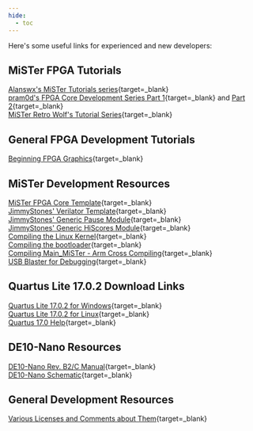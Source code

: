 ```yaml
---
hide:
  - toc
---
```


Here's some useful links for experienced and new developers:

## MiSTer FPGA Tutorials
[Alanswx's MiSTer Tutorials series](https://github.com/alanswx/Tutorials_MiSTer){target=_blank}    
[pram0d's FPGA Core Development Series Part 1](https://pram0d.com/2022/07/26/fpga-core-development-series-part-1/){target=_blank} and [Part 2](https://pram0d.com/2022/07/27/fpga-core-development-series-part-2/){target=_blank}  
[MiSTer Retro Wolf's Tutorial Series](https://www.youtube.com/channel/UCyyulMfhskfuqLiyJw3GMSg/videos?view=0&sort=da&flow=grid){target=_blank}

## General FPGA Development Tutorials
[Beginning FPGA Graphics](https://projectf.io/posts/fpga-graphics/){target=_blank}

## MiSTer Development Resources
[MiSTer FPGA Core Template](https://github.com/MiSTer-devel/Template_MiSTer){target=_blank}  
[JimmyStones' Verilator Template](https://github.com/JimmyStones/Verilator_Template){target=_blank}  
[JimmyStones' Generic Pause Module](https://github.com/JimmyStones/Pause_MiSTer){target=_blank}  
[JimmyStones' Generic HiScores Module](https://github.com/JimmyStones/Hiscores_MiSTer){target=_blank}  
[Compiling the Linux Kernel](https://github.com/MiSTer-devel/Main_MiSTer/wiki/Compiling-the-Linux-kernel-for-MiSTer){target=_blank}  
[Compiling the bootloader](https://github.com/MiSTer-devel/Main_MiSTer/wiki/Compiling-the-boot-loader-for-MiSTer){target=_blank}  
[Compiling Main_MiSTer - Arm Cross Compiling](https://github.com/MiSTer-devel/Main_MiSTer/wiki/ARM-cross-compiling){target=_blank}  
[USB Blaster for Debugging](https://github.com/MiSTer-devel/Main_MiSTer/wiki/USB-Blaster-(debugging)){target=_blank}

## Quartus Lite 17.0.2 Download Links
[Quartus Lite 17.0.2 for Windows](https://download.altera.com/akdlm/software/acdsinst/17.0std.2/602/ib_tar/Quartus-lite-17.0.2.602-windows.tar){target=_blank}  
[Quartus Lite 17.0.2 for Linux](https://download.altera.com/akdlm/software/acdsinst/17.0std.2/602/ib_tar/Quartus-lite-17.0.2.602-linux.tar){target=_blank}  
[Quartus 17.0 Help](https://www.intel.com/content/www/us/en/programmable/quartushelp/17.0/index.htm#quartus/gl_quartus_welcome.htm){target=_blank}

## DE10-Nano Resources
[DE10-Nano Rev. B2/C Manual](https://www.terasic.com.tw/cgi-bin/page/archive_download.pl?Language=English&No=1046&FID=f1f656bb5f040121c36f2f93f6b107ff){target=_blank}  
[DE10-Nano Schematic](https://www.terasic.com.tw/cgi-bin/page/archive_download.pl?Language=English&No=1046&FID=5d856258e00159cd47d7fe3ca35c1f3a){target=_blank}

## General Development Resources
[Various Licenses and Comments about Them](https://www.gnu.org/licenses/license-list.html){target=_blank}
